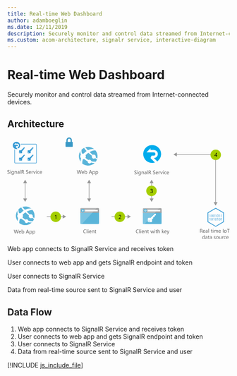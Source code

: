 ```yaml
---
title: Real-time Web Dashboard
author: adamboeglin
ms.date: 12/11/2019
description: Securely monitor and control data streamed from Internet-connected devices
ms.custom: acom-architecture, signalr service, interactive-diagram
---
```

# Real-time Web Dashboard

Securely monitor and control data streamed from Internet-connected devices.


## Architecture

<svg class="architecture-diagram" aria-labelledby="real-time-web-dashboard" height="271.56" viewbox="0 0 593.835 271.56" width="593.835" xmlns="https://www.w3.org/2000/svg" xmlns:xlink="https://www.w3.org/1999/xlink"><title id="real-time-web-dashboard">Real-time Web Dashboard</title><desc>Securely monitor and control data streamed from Internet-connected devices</desc><g data-name="Layer 2" id="Layer_2"><g data-name="Layer 1" id="Layer_1-2"><g><path d="M0,96.737V95.384a2.6,2.6,0,0,0,.557.369,4.528,4.528,0,0,0,.684.277,5.447,5.447,0,0,0,.721.174,4.027,4.027,0,0,0,.67.062,2.623,2.623,0,0,0,1.583-.393,1.476,1.476,0,0,0,.349-1.822,1.966,1.966,0,0,0-.482-.537,4.776,4.776,0,0,0-.728-.465q-.42-.222-.905-.468-.513-.26-.957-.526a4.127,4.127,0,0,1-.773-.588A2.449,2.449,0,0,1,.2,90.739,2.489,2.489,0,0,1,.307,88.62,2.524,2.524,0,0,1,1.08,87.8a3.489,3.489,0,0,1,1.09-.479,4.991,4.991,0,0,1,1.248-.157,4.775,4.775,0,0,1,2.111.349v1.292a3.828,3.828,0,0,0-2.229-.6,3.684,3.684,0,0,0-.752.079,2.125,2.125,0,0,0-.67.256A1.491,1.491,0,0,0,1.4,89a1.215,1.215,0,0,0-.184.684,1.4,1.4,0,0,0,.14.649,1.592,1.592,0,0,0,.413.5,4.1,4.1,0,0,0,.667.438q.393.212.905.465t1,.547a4.581,4.581,0,0,1,.828.636,2.848,2.848,0,0,1,.563.772,2.176,2.176,0,0,1,.208.971,2.459,2.459,0,0,1-.283,1.227,2.33,2.33,0,0,1-.766.817,3.341,3.341,0,0,1-1.111.455,6.091,6.091,0,0,1-1.326.14,5.469,5.469,0,0,1-.574-.038q-.341-.037-.7-.109a5.683,5.683,0,0,1-.673-.178A2.091,2.091,0,0,1,0,96.737Z" fill="#5b5b5b"></path><path d="M8.318,88.357a.708.708,0,0,1-.512-.205.692.692,0,0,1-.213-.52.72.72,0,0,1,.725-.731.724.724,0,0,1,.523.208.731.731,0,0,1,0,1.036A.72.72,0,0,1,8.318,88.357Zm.547,8.777H7.744v-7H8.865Z" fill="#5b5b5b"></path><path d="M17.109,96.573q0,3.855-3.691,3.855a4.959,4.959,0,0,1-2.27-.492V98.815a4.665,4.665,0,0,0,2.256.656q2.584,0,2.584-2.748v-.766h-.027a2.622,2.622,0,0,1-2.406,1.34,2.628,2.628,0,0,1-2.1-.933,3.728,3.728,0,0,1-.8-2.505,4.356,4.356,0,0,1,.858-2.837,2.866,2.866,0,0,1,2.349-1.053,2.28,2.28,0,0,1,2.1,1.135h.027v-.971h1.121Zm-1.121-2.6V92.937a2,2,0,0,0-.563-1.429,1.858,1.858,0,0,0-1.405-.595,1.948,1.948,0,0,0-1.627.755,3.374,3.374,0,0,0-.588,2.116,2.9,2.9,0,0,0,.564,1.87,1.822,1.822,0,0,0,1.494.7,1.95,1.95,0,0,0,1.534-.67A2.5,2.5,0,0,0,15.988,93.969Z" fill="#5b5b5b"></path><path d="M25.189,97.134H24.068V93.142q0-2.229-1.627-2.229a1.765,1.765,0,0,0-1.391.632,2.342,2.342,0,0,0-.551,1.6v3.992H19.379v-7H20.5V91.3h.027a2.528,2.528,0,0,1,2.3-1.326,2.144,2.144,0,0,1,1.758.742,3.306,3.306,0,0,1,.607,2.143Z" fill="#5b5b5b"></path><path d="M32.313,97.134H31.191V96.04h-.027A2.346,2.346,0,0,1,29.012,97.3a2.3,2.3,0,0,1-1.638-.554,1.917,1.917,0,0,1-.591-1.47q0-1.962,2.311-2.283l2.1-.294q0-1.784-1.441-1.784a3.444,3.444,0,0,0-2.283.861V90.626a4.335,4.335,0,0,1,2.379-.656q2.467,0,2.467,2.611Zm-1.121-3.541-1.687.232a2.736,2.736,0,0,0-1.176.386,1.113,1.113,0,0,0-.4.981,1.067,1.067,0,0,0,.365.837,1.415,1.415,0,0,0,.975.325,1.8,1.8,0,0,0,1.377-.584,2.088,2.088,0,0,0,.543-1.48Z" fill="#5b5b5b"></path><path d="M35.547,97.134H34.426V86.771h1.121Z" fill="#5b5b5b"></path><path d="M44.994,97.134H43.627l-1.641-2.748a6.081,6.081,0,0,0-.437-.653,2.518,2.518,0,0,0-.435-.441,1.507,1.507,0,0,0-.479-.25,1.971,1.971,0,0,0-.577-.079h-.943v4.17H37.967v-9.8h2.926a4.175,4.175,0,0,1,1.186.161,2.651,2.651,0,0,1,.943.489,2.272,2.272,0,0,1,.625.817,2.708,2.708,0,0,1,.227,1.145,2.757,2.757,0,0,1-.154.94,2.448,2.448,0,0,1-.437.762,2.661,2.661,0,0,1-.684.571,3.49,3.49,0,0,1-.9.366v.027a2.072,2.072,0,0,1,.427.25,2.381,2.381,0,0,1,.345.332,4.444,4.444,0,0,1,.325.434c.106.162.227.35.358.564ZM39.115,88.37v3.555h1.559a2.366,2.366,0,0,0,.8-.13,1.848,1.848,0,0,0,.632-.373,1.693,1.693,0,0,0,.418-.595,2,2,0,0,0,.15-.79,1.536,1.536,0,0,0-.51-1.227,2.187,2.187,0,0,0-1.473-.441Z" fill="#5b5b5b"></path><path d="M49.717,96.737V95.384a2.633,2.633,0,0,0,.558.369,4.487,4.487,0,0,0,.684.277,5.424,5.424,0,0,0,.722.174,4.018,4.018,0,0,0,.67.062,2.622,2.622,0,0,0,1.582-.393,1.473,1.473,0,0,0,.349-1.822,1.962,1.962,0,0,0-.481-.537,4.788,4.788,0,0,0-.729-.465q-.42-.222-.906-.468-.513-.26-.957-.526a4.143,4.143,0,0,1-.771-.588,2.452,2.452,0,0,1-.517-.728,2.475,2.475,0,0,1,.106-2.119A2.518,2.518,0,0,1,50.8,87.8a3.5,3.5,0,0,1,1.091-.479,4.977,4.977,0,0,1,1.247-.157,4.785,4.785,0,0,1,2.113.349v1.292a3.832,3.832,0,0,0-2.229-.6,3.669,3.669,0,0,0-.752.079,2.107,2.107,0,0,0-.67.256,1.481,1.481,0,0,0-.479.458,1.216,1.216,0,0,0-.186.684,1.4,1.4,0,0,0,.141.649,1.6,1.6,0,0,0,.414.5,4.088,4.088,0,0,0,.666.438q.393.212.906.465t1,.547a4.531,4.531,0,0,1,.826.636,2.811,2.811,0,0,1,.564.772,2.176,2.176,0,0,1,.209.971,2.469,2.469,0,0,1-.284,1.227,2.33,2.33,0,0,1-.766.817,3.344,3.344,0,0,1-1.11.455,6.1,6.1,0,0,1-1.326.14,5.437,5.437,0,0,1-.574-.038q-.343-.037-.7-.109a5.65,5.65,0,0,1-.674-.178A2.118,2.118,0,0,1,49.717,96.737Z" fill="#5b5b5b"></path><path d="M63.088,93.914H58.146a2.614,2.614,0,0,0,.629,1.8,2.167,2.167,0,0,0,1.654.636,3.441,3.441,0,0,0,2.174-.779v1.053a4.065,4.065,0,0,1-2.441.67,2.957,2.957,0,0,1-2.33-.954,3.9,3.9,0,0,1-.848-2.683A3.829,3.829,0,0,1,57.91,91a2.97,2.97,0,0,1,2.3-1.029,2.63,2.63,0,0,1,2.125.889,3.7,3.7,0,0,1,.752,2.468Zm-1.148-.95a2.277,2.277,0,0,0-.468-1.511,1.6,1.6,0,0,0-1.282-.54,1.809,1.809,0,0,0-1.346.567,2.571,2.571,0,0,0-.684,1.483Z" fill="#5b5b5b"></path><path d="M68.434,91.269a1.37,1.37,0,0,0-.848-.226,1.43,1.43,0,0,0-1.2.677,3.129,3.129,0,0,0-.482,1.846v3.568H64.783v-7H65.9v1.442h.027a2.451,2.451,0,0,1,.732-1.152,1.665,1.665,0,0,1,1.1-.414,1.823,1.823,0,0,1,.67.1Z" fill="#5b5b5b"></path><path d="M75.715,90.134l-2.789,7h-1.1l-2.652-7H70.4L72.18,95.22a4.488,4.488,0,0,1,.246.978h.027a4.687,4.687,0,0,1,.219-.95l1.859-5.113Z" fill="#5b5b5b"></path><path d="M77.492,88.357a.712.712,0,0,1-.514-.205.694.694,0,0,1-.211-.52.716.716,0,0,1,.725-.731.722.722,0,0,1,.522.208.729.729,0,0,1,0,1.036A.717.717,0,0,1,77.492,88.357Zm.547,8.777H76.918v-7h1.121Z" fill="#5b5b5b"></path><path d="M85.08,96.813a3.642,3.642,0,0,1-1.914.485,3.169,3.169,0,0,1-2.417-.974A3.528,3.528,0,0,1,79.83,93.8a3.884,3.884,0,0,1,.99-2.779,3.469,3.469,0,0,1,2.646-1.049,3.681,3.681,0,0,1,1.627.342V91.46a2.851,2.851,0,0,0-1.668-.547,2.255,2.255,0,0,0-1.761.769,2.918,2.918,0,0,0-.687,2.02,2.779,2.779,0,0,0,.646,1.941,2.227,2.227,0,0,0,1.733.711,2.81,2.81,0,0,0,1.723-.608Z" fill="#5b5b5b"></path><path d="M92.4,93.914H87.459a2.614,2.614,0,0,0,.629,1.8,2.167,2.167,0,0,0,1.654.636,3.441,3.441,0,0,0,2.174-.779v1.053a4.065,4.065,0,0,1-2.441.67,2.957,2.957,0,0,1-2.33-.954,3.9,3.9,0,0,1-.848-2.683A3.829,3.829,0,0,1,87.223,91a2.97,2.97,0,0,1,2.3-1.029,2.63,2.63,0,0,1,2.125.889,3.7,3.7,0,0,1,.752,2.468Zm-1.148-.95a2.277,2.277,0,0,0-.468-1.511,1.6,1.6,0,0,0-1.282-.54,1.809,1.809,0,0,0-1.346.567,2.571,2.571,0,0,0-.684,1.483Z" fill="#5b5b5b"></path></g><g><path d="M29.944,246.815l-2.769,9.8H25.829l-2.017-7.164a4.485,4.485,0,0,1-.157-1h-.027a5.084,5.084,0,0,1-.178.984l-2.03,7.178H20.087l-2.871-9.8H18.48l2.085,7.52a4.889,4.889,0,0,1,.164.984h.034a5.8,5.8,0,0,1,.212-.984l2.167-7.52h1.1l2.078,7.574a5.47,5.47,0,0,1,.164.916h.027a5.465,5.465,0,0,1,.185-.943l2-7.547Z" fill="#5b5b5b"></path><path d="M36.541,253.4H31.6a2.618,2.618,0,0,0,.629,1.8,2.168,2.168,0,0,0,1.654.636,3.441,3.441,0,0,0,2.174-.779v1.053a4.062,4.062,0,0,1-2.44.67,2.959,2.959,0,0,1-2.331-.954,3.9,3.9,0,0,1-.848-2.683,3.825,3.825,0,0,1,.927-2.663,2.968,2.968,0,0,1,2.3-1.029,2.633,2.633,0,0,1,2.126.889,3.707,3.707,0,0,1,.752,2.468Zm-1.148-.95a2.278,2.278,0,0,0-.469-1.511,1.594,1.594,0,0,0-1.281-.54,1.809,1.809,0,0,0-1.347.567,2.577,2.577,0,0,0-.684,1.483Z" fill="#5b5b5b"></path><path d="M39.385,255.607h-.027v1.012H38.236V246.255h1.121v4.594h.027a2.65,2.65,0,0,1,2.42-1.395,2.568,2.568,0,0,1,2.109.94,3.883,3.883,0,0,1,.762,2.519,4.34,4.34,0,0,1-.854,2.813,2.844,2.844,0,0,1-2.338,1.056A2.3,2.3,0,0,1,39.385,255.607Zm-.027-2.823v.978a2.078,2.078,0,0,0,.564,1.473,2.011,2.011,0,0,0,3.027-.174,3.57,3.57,0,0,0,.578-2.167,2.82,2.82,0,0,0-.54-1.832,1.788,1.788,0,0,0-1.463-.663,1.986,1.986,0,0,0-1.572.68A2.5,2.5,0,0,0,39.357,252.783Z" fill="#5b5b5b"></path><path d="M58.04,256.618H56.769l-1.039-2.748H51.573l-.978,2.748H49.317l3.76-9.8h1.189Zm-2.687-3.78-1.538-4.177a4,4,0,0,1-.15-.656h-.027a3.755,3.755,0,0,1-.157.656l-1.524,4.177Z" fill="#5b5b5b"></path><path d="M60.48,255.607h-.027v4.231H59.332v-10.22h1.121v1.23h.027a2.65,2.65,0,0,1,2.42-1.395,2.564,2.564,0,0,1,2.112.94,3.893,3.893,0,0,1,.759,2.519,4.34,4.34,0,0,1-.854,2.813,2.844,2.844,0,0,1-2.338,1.056A2.342,2.342,0,0,1,60.48,255.607Zm-.027-2.823v.978a2.078,2.078,0,0,0,.564,1.473,2.011,2.011,0,0,0,3.027-.174,3.57,3.57,0,0,0,.578-2.167,2.82,2.82,0,0,0-.54-1.832,1.788,1.788,0,0,0-1.463-.663,1.986,1.986,0,0,0-1.572.68A2.5,2.5,0,0,0,60.453,252.783Z" fill="#5b5b5b"></path><path d="M68.711,255.607h-.027v4.231H67.563v-10.22h1.121v1.23h.027a2.65,2.65,0,0,1,2.42-1.395,2.564,2.564,0,0,1,2.112.94A3.893,3.893,0,0,1,74,252.913a4.34,4.34,0,0,1-.854,2.813,2.844,2.844,0,0,1-2.338,1.056A2.342,2.342,0,0,1,68.711,255.607Zm-.027-2.823v.978a2.078,2.078,0,0,0,.564,1.473,2.011,2.011,0,0,0,3.027-.174,3.57,3.57,0,0,0,.578-2.167,2.82,2.82,0,0,0-.54-1.832,1.788,1.788,0,0,0-1.463-.663,1.986,1.986,0,0,0-1.572.68A2.5,2.5,0,0,0,68.684,252.783Z" fill="#5b5b5b"></path></g><g><rect fill="#969696" height="44.201" width="1.5" x="46.632" y="120.589"></rect><polygon fill="#969696" points="52.618 163.258 47.382 172.325 42.146 163.258 52.618 163.258"></polygon><polygon fill="#969696" points="52.618 122.121 47.382 113.054 42.146 122.121 52.618 122.121"></polygon></g><g><rect fill="#969696" height="44.201" width="1.5" x="217.632" y="120.589"></rect><polygon fill="#969696" points="223.618 163.258 218.382 172.325 213.146 163.258 223.618 163.258"></polygon><polygon fill="#969696" points="223.618 122.121 218.382 113.054 213.146 122.121 223.618 122.121"></polygon></g><g><rect fill="#969696" height="44.201" width="1.5" x="384.632" y="120.589"></rect><polygon fill="#969696" points="390.618 163.258 385.382 172.325 380.146 163.258 390.618 163.258"></polygon><polygon fill="#969696" points="390.618 122.121 385.382 113.054 380.146 122.121 390.618 122.121"></polygon></g><g><polygon fill="#969696" points="557.151 174.694 555.651 174.694 555.651 46.44 451.281 46.44 451.281 44.94 557.151 44.94 557.151 174.694"></polygon><polygon fill="#969696" points="452.813 50.925 443.747 45.69 452.813 40.454 452.813 50.925"></polygon><polygon fill="#969696" points="551.166 173.162 556.401 182.229 561.638 173.162 551.166 173.162"></polygon></g><g><rect fill="#969696" height="1.5" width="44.201" x="278.281" y="210.94"></rect><polygon fill="#969696" points="320.95 216.925 330.018 211.69 320.95 206.454 320.95 216.925"></polygon></g><g><rect fill="#969696" height="1.5" width="44.201" x="105.281" y="210.94"></rect><polygon fill="#969696" points="147.95 216.925 157.018 211.69 147.95 206.454 147.95 216.925"></polygon></g><g><g><path d="M76.011,17.5H35.092c.185.462.277.925.416,1.387H76.057a.927.927,0,0,1,.925.925V67.018a.927.927,0,0,1-.925.925H21.037a.927.927,0,0,1-.925-.925V32.526c-.462-.185-.925-.37-1.387-.6V67.018a2.318,2.318,0,0,0,2.312,2.312H76.011a2.318,2.318,0,0,0,2.312-2.312V19.811A2.289,2.289,0,0,0,76.011,17.5Z" fill="#389bd5"></path><path d="M36.433,54.072H32.272a1.125,1.125,0,0,0-1.11,1.11v5.872a1.125,1.125,0,0,0,1.11,1.11h5.872a1.125,1.125,0,0,0,1.11-1.11v-5.04h.971l1.2-1.295-.092-1.711.416-.416,1.48.046.832-.786.046-1.48,1.017-1.11,1.248-.046V46.4H44.062Zm-3.052,6.843a.971.971,0,1,1,.971-.971A.948.948,0,0,1,33.382,60.914Z" fill="#389bd5"></path><path d="M59.366,54.072H55.2a1.125,1.125,0,0,0-1.11,1.11v5.872a1.125,1.125,0,0,0,1.11,1.11h5.872a1.125,1.125,0,0,0,1.11-1.11v-5.04h.971l1.2-1.295-.092-1.711.416-.416,1.48.046.832-.786.046-1.48,1.017-1.11,1.248-.046V46.4H66.995Zm-3.052,6.843a.971.971,0,1,1,.971-.971A.948.948,0,0,1,56.314,60.914Z" fill="#389bd5"></path><path d="M36.433,34.375H32.272a1.125,1.125,0,0,0-1.11,1.11v5.872a1.125,1.125,0,0,0,1.11,1.11h5.872a1.125,1.125,0,0,0,1.11-1.11v-5.04h.971l1.2-1.295-.092-1.711.416-.416,1.48.046.832-.786.046-1.48,1.017-1.11,1.248-.046V26.7H44.062Zm-3.052,6.843a.971.971,0,1,1,.971-.971A.948.948,0,0,1,33.382,41.218Z" fill="#389bd5"></path><path d="M59.366,34.375H55.2a1.125,1.125,0,0,0-1.11,1.11v5.872a1.125,1.125,0,0,0,1.11,1.11h5.872a1.125,1.125,0,0,0,1.11-1.11v-5.04h.971l1.2-1.295-.092-1.711.416-.416,1.48.046.832-.786.046-1.48,1.017-1.11,1.248-.046V26.7H66.995Zm-3.052,6.843a.971.971,0,1,1,.971-.971A.948.948,0,0,1,56.314,41.218Z" fill="#389bd5"></path></g><path d="M23.487,23.325h2.682a1.727,1.727,0,0,0,1.9-1.9,1.9,1.9,0,0,0-1.9-1.9H17.847l4.439-4.624v2.034h3.93a4.485,4.485,0,0,1,0,8.97l3.7,3.606a9.851,9.851,0,0,0,4.115-8,9.966,9.966,0,0,0-9.941-9.848,9.848,9.848,0,1,0,0,19.7,9.957,9.957,0,0,0,3.144-.509l-4.808-4.993Z" fill="#389bd5"></path></g><path d="M62.824,229.461a24.995,24.995,0,1,1,4.656-35.03,24.9,24.9,0,0,1-4.656,35.03" fill="#59b4d9"></path><path d="M58.231,214a5.385,5.385,0,0,0,7.541,1c.123-.094.218-.208.33-.309,2.409,1.7,4.082,2.817,5.025,3.459a21.566,21.566,0,0,0,.67-2.142c-1-.741-2.343-1.778-4.29-3.356a5.34,5.34,0,0,0-7.666-6.548c-2.546-2.284-5.343-4.9-8.293-7.833,9.165-4.929,15.676-4.207,15.676-4.207a25.109,25.109,0,0,0-3.606-3.7,26.627,26.627,0,0,0-16.729,3.119l0,0h0q-3.429-3.589-6.983-7.712a23.264,23.264,0,0,0-3.312,1.347,53.84,53.84,0,0,0,6.754,8.565h0l.017.017a46.293,46.293,0,0,0-6.944,6.015c-.29.309-.569.62-.842.931a7.546,7.546,0,0,0-4.117.282A18.265,18.265,0,0,1,29.735,192.1a26.353,26.353,0,0,0-2.692,3.267,16.016,16.016,0,0,0,.985,10.1,7.538,7.538,0,0,0-.005,9.153,7.743,7.743,0,0,0,.559.645,37.87,37.87,0,0,0-1.46,8.761c.237.322.237.582.472.9a25.375,25.375,0,0,0,4.16,4.008,27.556,27.556,0,0,1,1.714-11.372,7.507,7.507,0,0,0,3.483-.566c.64.563,1.31,1.132,2.025,1.711a41.672,41.672,0,0,0,7.285,4.643,4.941,4.941,0,0,0,7.951,4.437,4.918,4.918,0,0,0,1.108-1.216,44.6,44.6,0,0,0,9.806,1.019c.386,0,2.177-2.436,3.2-3.946a26.373,26.373,0,0,1-12.3-.84,4.913,4.913,0,0,0-7.516-3.113,46.853,46.853,0,0,1-6.758-4.49q-.707-.559-1.359-1.118a7.578,7.578,0,0,0,.318-7.55c.286-.286.567-.573.871-.857a54.887,54.887,0,0,1,6.519-5.274c-.082-.076-.156-.156-.236-.233.081.075.157.152.239.227h0c3.121,2.886,6.43,5.621,9.564,8.065A5.348,5.348,0,0,0,58.231,214Z" fill="#fff"></path><g><path d="M198.238,87.606l-2.769,9.8h-1.347l-2.017-7.164a4.429,4.429,0,0,1-.157-1h-.027a5.084,5.084,0,0,1-.178.984l-2.03,7.178h-1.333l-2.871-9.8h1.265l2.085,7.52a5.03,5.03,0,0,1,.164.984h.034a5.709,5.709,0,0,1,.212-.984l2.167-7.52h1.1l2.078,7.574a5.677,5.677,0,0,1,.164.916h.027a5.465,5.465,0,0,1,.185-.943l2-7.547Z" fill="#5b5b5b"></path><path d="M204.835,94.189h-4.942a2.614,2.614,0,0,0,.629,1.8,2.167,2.167,0,0,0,1.654.636,3.441,3.441,0,0,0,2.174-.779V96.9a4.062,4.062,0,0,1-2.44.67,2.957,2.957,0,0,1-2.331-.954,3.9,3.9,0,0,1-.848-2.683,3.829,3.829,0,0,1,.926-2.663,2.971,2.971,0,0,1,2.3-1.029,2.632,2.632,0,0,1,2.126.889,3.707,3.707,0,0,1,.752,2.468Zm-1.148-.95a2.288,2.288,0,0,0-.468-1.511,1.6,1.6,0,0,0-1.282-.54,1.811,1.811,0,0,0-1.347.567,2.571,2.571,0,0,0-.684,1.483Z" fill="#5b5b5b"></path><path d="M207.679,96.4h-.027v1.012H206.53V87.045h1.121v4.594h.027a2.652,2.652,0,0,1,2.42-1.395,2.565,2.565,0,0,1,2.108.94,3.877,3.877,0,0,1,.763,2.519,4.34,4.34,0,0,1-.854,2.813,2.847,2.847,0,0,1-2.338,1.056A2.3,2.3,0,0,1,207.679,96.4Zm-.027-2.823v.978a2.085,2.085,0,0,0,.563,1.473,2.013,2.013,0,0,0,3.029-.174,3.577,3.577,0,0,0,.577-2.167,2.826,2.826,0,0,0-.54-1.832,1.788,1.788,0,0,0-1.463-.663,1.985,1.985,0,0,0-1.572.68A2.5,2.5,0,0,0,207.651,93.574Z" fill="#5b5b5b"></path><path d="M226.334,97.409h-1.271l-1.039-2.748h-4.156l-.978,2.748h-1.278l3.76-9.8h1.189Zm-2.687-3.78-1.538-4.177a3.9,3.9,0,0,1-.15-.656h-.027a3.669,3.669,0,0,1-.157.656l-1.524,4.177Z" fill="#5b5b5b"></path><path d="M228.774,96.4h-.027v4.231h-1.121V90.409h1.121v1.23h.027a2.652,2.652,0,0,1,2.42-1.395,2.564,2.564,0,0,1,2.112.94,3.893,3.893,0,0,1,.759,2.519,4.34,4.34,0,0,1-.854,2.813,2.847,2.847,0,0,1-2.338,1.056A2.342,2.342,0,0,1,228.774,96.4Zm-.027-2.823v.978a2.085,2.085,0,0,0,.563,1.473,2.013,2.013,0,0,0,3.029-.174,3.577,3.577,0,0,0,.577-2.167,2.826,2.826,0,0,0-.54-1.832,1.788,1.788,0,0,0-1.463-.663,1.985,1.985,0,0,0-1.572.68A2.5,2.5,0,0,0,228.747,93.574Z" fill="#5b5b5b"></path><path d="M237,96.4h-.027v4.231h-1.121V90.409h1.121v1.23H237a2.652,2.652,0,0,1,2.42-1.395,2.564,2.564,0,0,1,2.112.94A3.893,3.893,0,0,1,242.3,93.7a4.34,4.34,0,0,1-.854,2.813,2.847,2.847,0,0,1-2.338,1.056A2.342,2.342,0,0,1,237,96.4Zm-.027-2.823v.978a2.085,2.085,0,0,0,.563,1.473,2.013,2.013,0,0,0,3.029-.174,3.577,3.577,0,0,0,.577-2.167,2.826,2.826,0,0,0-.54-1.832,1.788,1.788,0,0,0-1.463-.663,1.985,1.985,0,0,0-1.572.68A2.5,2.5,0,0,0,236.978,93.574Z" fill="#5b5b5b"></path></g><path d="M231.117,70.252a24.995,24.995,0,1,1,4.656-35.03,24.9,24.9,0,0,1-4.656,35.03" fill="#59b4d9"></path><path d="M226.524,54.791a5.385,5.385,0,0,0,7.541,1c.123-.094.218-.208.33-.309,2.409,1.7,4.082,2.817,5.025,3.459a21.566,21.566,0,0,0,.67-2.142c-1-.741-2.343-1.778-4.29-3.356a5.34,5.34,0,0,0-7.666-6.548c-2.546-2.284-5.343-4.9-8.293-7.833,9.165-4.929,15.676-4.207,15.676-4.207a25.109,25.109,0,0,0-3.606-3.7,26.627,26.627,0,0,0-16.729,3.119l0,0h0q-3.429-3.589-6.983-7.712a23.264,23.264,0,0,0-3.312,1.347,53.84,53.84,0,0,0,6.754,8.565h0l.017.017a46.293,46.293,0,0,0-6.944,6.015c-.29.309-.569.62-.842.931a7.546,7.546,0,0,0-4.117.282,18.265,18.265,0,0,1-1.724-10.832,26.353,26.353,0,0,0-2.692,3.267,16.016,16.016,0,0,0,.985,10.1,7.538,7.538,0,0,0-.005,9.153,7.743,7.743,0,0,0,.559.645,37.87,37.87,0,0,0-1.46,8.761c.237.322.237.582.472.9a25.375,25.375,0,0,0,4.16,4.008,27.556,27.556,0,0,1,1.714-11.372,7.507,7.507,0,0,0,3.483-.566c.64.563,1.31,1.132,2.025,1.711a41.672,41.672,0,0,0,7.285,4.643,4.941,4.941,0,0,0,7.951,4.437,4.918,4.918,0,0,0,1.108-1.216,44.6,44.6,0,0,0,9.806,1.019c.386,0,2.177-2.436,3.2-3.946a26.373,26.373,0,0,1-12.3-.84,4.913,4.913,0,0,0-7.516-3.113,46.853,46.853,0,0,1-6.758-4.49q-.707-.559-1.359-1.118a7.578,7.578,0,0,0,.318-7.55c.286-.286.567-.573.871-.857a54.887,54.887,0,0,1,6.519-5.274c-.082-.076-.156-.156-.236-.233.081.075.157.152.239.227h0c3.121,2.886,6.43,5.621,9.564,8.065A5.348,5.348,0,0,0,226.524,54.791Z" fill="#fff"></path><path d="M173.677,12.053H172.4V7.807a8.006,8.006,0,0,0-2-5.32h0c-.047-.051-.088-.108-.134-.159a7.163,7.163,0,0,0-10.57,0,8.006,8.006,0,0,0-2.132,5.478v4.248H156.3a.957.957,0,0,0-.958.958v8.628h0v2.6a.958.958,0,0,0,.958.958h17.378a.958.958,0,0,0,.958-.958V13.012A.958.958,0,0,0,173.677,12.053Zm-4.8,0h-7.788V7.807a4.48,4.48,0,0,1,1.181-3.072,3.644,3.644,0,0,1,5.425,0,4.386,4.386,0,0,1,.465.6h0a4.545,4.545,0,0,1,.717,2.468v4.249Z" fill="#3999c6"></path><g><path d="M194.881,229.56a2.007,2.007,0,0,0,2.007,2.007h45.986a2.007,2.007,0,0,0,2.007-2.007V198.231h-50Z" fill="#59b4d9"></path><path d="M242.874,188.933H196.888a2.006,2.006,0,0,0-2.007,2.007v10.627h50V190.94a2.007,2.007,0,0,0-2.007-2.007" fill="#a0a1a2"></path><g opacity="0.2" style="isolation: isolate"><path d="M196.895,188.933a2.007,2.007,0,0,0-2.007,2.007v38.62a2.008,2.008,0,0,0,2.007,2.007h2.188L238.5,188.933Z" fill="#fff"></path></g><rect fill="#fff" height="3.942" width="33.671" x="207.738" y="193.712"></rect><path d="M206.191,195.616a4.878,4.878,0,1,1-4.878-4.879,4.879,4.879,0,0,1,4.878,4.879" fill="#59b4d9"></path><polygon fill="#fff" points="200.797 196.165 203.01 198.501 201.809 198.501 198.85 195.683 201.798 192.865 202.996 192.865 200.797 195.187 206.19 195.187 206.19 196.165 200.797 196.165"></polygon></g><g><path d="M362.034,229.647a2.007,2.007,0,0,0,2.007,2.007h45.986a2.007,2.007,0,0,0,2.007-2.007V198.318h-50Z" fill="#59b4d9"></path><path d="M410.027,189.02H364.041a2.006,2.006,0,0,0-2.007,2.007v10.627h50V191.027a2.007,2.007,0,0,0-2.007-2.007" fill="#a0a1a2"></path><g opacity="0.2" style="isolation: isolate"><path d="M364.048,189.02a2.007,2.007,0,0,0-2.007,2.007v38.62a2.008,2.008,0,0,0,2.007,2.007h2.188l39.418-42.634Z" fill="#fff"></path></g><rect fill="#fff" height="3.942" width="33.671" x="374.891" y="193.799"></rect><path d="M373.344,195.7a4.878,4.878,0,1,1-4.878-4.879,4.879,4.879,0,0,1,4.878,4.879" fill="#59b4d9"></path><polygon fill="#fff" points="367.95 196.252 370.163 198.588 368.962 198.588 366.003 195.77 368.951 192.952 370.149 192.952 367.95 195.274 373.343 195.274 373.343 196.252 367.95 196.252"></polygon></g><g><path d="M210.119,255.519a5.749,5.749,0,0,1-2.707.574,4.364,4.364,0,0,1-3.35-1.347,4.968,4.968,0,0,1-1.258-3.534,5.208,5.208,0,0,1,1.414-3.8,4.8,4.8,0,0,1,3.59-1.449,5.753,5.753,0,0,1,2.311.4v1.224a4.685,4.685,0,0,0-2.324-.588,3.567,3.567,0,0,0-2.738,1.128,4.25,4.25,0,0,0-1.049,3.015,4.041,4.041,0,0,0,.98,2.854,3.339,3.339,0,0,0,2.574,1.063,4.83,4.83,0,0,0,2.557-.656Z" fill="#5b5b5b"></path><path d="M213.086,255.929h-1.121V245.566h1.121Z" fill="#5b5b5b"></path><path d="M215.93,247.152a.712.712,0,0,1-.514-.205.694.694,0,0,1-.211-.52.716.716,0,0,1,.725-.731.722.722,0,0,1,.522.208.729.729,0,0,1,0,1.036A.717.717,0,0,1,215.93,247.152Zm.547,8.777h-1.121v-7h1.121Z" fill="#5b5b5b"></path><path d="M224.371,252.71H219.43a2.614,2.614,0,0,0,.629,1.8,2.167,2.167,0,0,0,1.654.636,3.441,3.441,0,0,0,2.174-.779v1.053a4.065,4.065,0,0,1-2.441.67,2.957,2.957,0,0,1-2.33-.954,3.9,3.9,0,0,1-.848-2.683,3.829,3.829,0,0,1,.926-2.663,2.97,2.97,0,0,1,2.3-1.029,2.63,2.63,0,0,1,2.125.889,3.7,3.7,0,0,1,.752,2.468Zm-1.148-.95a2.277,2.277,0,0,0-.468-1.511,1.6,1.6,0,0,0-1.282-.54,1.809,1.809,0,0,0-1.346.567,2.571,2.571,0,0,0-.684,1.483Z" fill="#5b5b5b"></path><path d="M231.877,255.929h-1.121v-3.992q0-2.229-1.627-2.229a1.765,1.765,0,0,0-1.391.632,2.342,2.342,0,0,0-.551,1.6v3.992h-1.121v-7h1.121v1.162h.027a2.528,2.528,0,0,1,2.3-1.326,2.144,2.144,0,0,1,1.758.742,3.306,3.306,0,0,1,.607,2.143Z" fill="#5b5b5b"></path><path d="M237.236,255.861a2.155,2.155,0,0,1-1.045.219q-1.84,0-1.84-2.051v-4.143h-1.2v-.957h1.2V247.22l1.121-.362v2.071h1.764v.957h-1.764v3.944a1.631,1.631,0,0,0,.24,1,.954.954,0,0,0,.793.3,1.177,1.177,0,0,0,.73-.232Z" fill="#5b5b5b"></path></g><g><path d="M350.809,255.519a5.749,5.749,0,0,1-2.707.574,4.365,4.365,0,0,1-3.35-1.347,4.972,4.972,0,0,1-1.258-3.534,5.209,5.209,0,0,1,1.416-3.8,4.8,4.8,0,0,1,3.588-1.449,5.75,5.75,0,0,1,2.311.4v1.224a4.682,4.682,0,0,0-2.324-.588,3.566,3.566,0,0,0-2.737,1.128,4.247,4.247,0,0,0-1.05,3.015,4.042,4.042,0,0,0,.981,2.854,3.337,3.337,0,0,0,2.573,1.063,4.828,4.828,0,0,0,2.557-.656Z" fill="#5b5b5b"></path><path d="M353.775,255.929h-1.121V245.566h1.121Z" fill="#5b5b5b"></path><path d="M356.619,247.152a.708.708,0,0,1-.512-.205.692.692,0,0,1-.213-.52.72.72,0,0,1,.725-.731.724.724,0,0,1,.523.208.731.731,0,0,1,0,1.036A.72.72,0,0,1,356.619,247.152Zm.547,8.777h-1.121v-7h1.121Z" fill="#5b5b5b"></path><path d="M365.063,252.71h-4.943a2.623,2.623,0,0,0,.629,1.8,2.17,2.17,0,0,0,1.654.636,3.437,3.437,0,0,0,2.174-.779v1.053a4.059,4.059,0,0,1-2.439.67,2.961,2.961,0,0,1-2.332-.954,3.907,3.907,0,0,1-.848-2.683,3.825,3.825,0,0,1,.927-2.663,2.968,2.968,0,0,1,2.3-1.029,2.635,2.635,0,0,1,2.127.889,3.707,3.707,0,0,1,.752,2.468Zm-1.148-.95a2.283,2.283,0,0,0-.469-1.511,1.6,1.6,0,0,0-1.281-.54,1.811,1.811,0,0,0-1.348.567,2.577,2.577,0,0,0-.684,1.483Z" fill="#5b5b5b"></path><path d="M372.568,255.929h-1.121v-3.992q0-2.229-1.627-2.229a1.765,1.765,0,0,0-1.392.632,2.342,2.342,0,0,0-.55,1.6v3.992h-1.121v-7h1.121v1.162h.027a2.525,2.525,0,0,1,2.3-1.326,2.139,2.139,0,0,1,1.756.742,3.3,3.3,0,0,1,.609,2.143Z" fill="#5b5b5b"></path><path d="M377.928,255.861a2.163,2.163,0,0,1-1.047.219q-1.838,0-1.838-2.051v-4.143h-1.2v-.957h1.2V247.22l1.121-.362v2.071h1.764v.957h-1.764v3.944a1.639,1.639,0,0,0,.238,1,.955.955,0,0,0,.793.3,1.181,1.181,0,0,0,.732-.232Z" fill="#5b5b5b"></path><path d="M392.078,248.929l-2.1,7h-1.162l-1.441-5.011a3.217,3.217,0,0,1-.109-.649h-.027a3.078,3.078,0,0,1-.145.636l-1.564,5.024h-1.121l-2.119-7h1.176l1.449,5.264a3.247,3.247,0,0,1,.1.629h.055a2.942,2.942,0,0,1,.123-.643l1.613-5.25h1.025l1.449,5.277a3.812,3.812,0,0,1,.1.629h.055a2.96,2.96,0,0,1,.117-.629l1.422-5.277Z" fill="#5b5b5b"></path><path d="M393.951,247.152a.712.712,0,0,1-.514-.205.694.694,0,0,1-.211-.52.716.716,0,0,1,.725-.731.722.722,0,0,1,.522.208.729.729,0,0,1,0,1.036A.717.717,0,0,1,393.951,247.152Zm.547,8.777h-1.121v-7H394.5Z" fill="#5b5b5b"></path><path d="M400.014,255.861a2.155,2.155,0,0,1-1.045.219q-1.84,0-1.84-2.051v-4.143h-1.2v-.957h1.2V247.22l1.121-.362v2.071h1.764v.957H398.25v3.944a1.631,1.631,0,0,0,.24,1,.954.954,0,0,0,.793.3,1.177,1.177,0,0,0,.73-.232Z" fill="#5b5b5b"></path><path d="M407.322,255.929H406.2V251.9q0-2.188-1.627-2.187a1.773,1.773,0,0,0-1.381.632,2.355,2.355,0,0,0-.561,1.624v3.965h-1.121V245.566h1.121v4.525h.027a2.544,2.544,0,0,1,2.3-1.326q2.364,0,2.365,2.851Z" fill="#5b5b5b"></path><path d="M419.08,255.929h-1.572l-3.09-3.363h-.027v3.363H413.27V245.566h1.121v6.569h.027l2.939-3.206h1.469l-3.246,3.377Z" fill="#5b5b5b"></path><path d="M425.574,252.71h-4.943a2.623,2.623,0,0,0,.629,1.8,2.17,2.17,0,0,0,1.654.636,3.437,3.437,0,0,0,2.174-.779v1.053a4.059,4.059,0,0,1-2.439.67,2.961,2.961,0,0,1-2.332-.954,3.907,3.907,0,0,1-.848-2.683,3.825,3.825,0,0,1,.927-2.663,2.968,2.968,0,0,1,2.3-1.029,2.635,2.635,0,0,1,2.127.889,3.707,3.707,0,0,1,.752,2.468Zm-1.148-.95a2.283,2.283,0,0,0-.469-1.511,1.6,1.6,0,0,0-1.281-.54,1.811,1.811,0,0,0-1.348.567,2.577,2.577,0,0,0-.684,1.483Z" fill="#5b5b5b"></path><path d="M432.84,248.929l-3.219,8.121q-.861,2.174-2.42,2.174a2.578,2.578,0,0,1-.732-.089v-1a2.083,2.083,0,0,0,.664.123,1.375,1.375,0,0,0,1.271-1.012l.561-1.326-2.734-6.986h1.244l1.893,5.387q.035.1.145.533h.041q.034-.164.137-.52l1.988-5.4Z" fill="#5b5b5b"></path></g><g><path d="M522.133,254.6h-1.367l-1.641-2.748a6.081,6.081,0,0,0-.437-.653,2.515,2.515,0,0,0-.434-.441,1.517,1.517,0,0,0-.479-.25,1.983,1.983,0,0,0-.578-.079h-.943v4.17h-1.148v-9.8h2.926a4.17,4.17,0,0,1,1.186.161,2.635,2.635,0,0,1,.943.489,2.263,2.263,0,0,1,.626.817,2.983,2.983,0,0,1,.071,2.085,2.429,2.429,0,0,1-.437.762,2.628,2.628,0,0,1-.684.571,3.476,3.476,0,0,1-.9.366v.027a2.08,2.08,0,0,1,.428.25,2.381,2.381,0,0,1,.345.332,4.444,4.444,0,0,1,.325.434c.106.162.227.35.358.564Zm-5.879-8.764v3.555h1.559a2.372,2.372,0,0,0,.8-.13,1.848,1.848,0,0,0,.632-.373,1.691,1.691,0,0,0,.417-.595,2,2,0,0,0,.15-.79,1.536,1.536,0,0,0-.51-1.227,2.185,2.185,0,0,0-1.473-.441Z" fill="#5b5b5b"></path><path d="M528.565,251.376h-4.942a2.614,2.614,0,0,0,.629,1.8,2.167,2.167,0,0,0,1.654.636,3.441,3.441,0,0,0,2.174-.779v1.053a4.062,4.062,0,0,1-2.44.67,2.957,2.957,0,0,1-2.331-.954,3.9,3.9,0,0,1-.848-2.683,3.829,3.829,0,0,1,.926-2.663,2.971,2.971,0,0,1,2.3-1.029,2.632,2.632,0,0,1,2.126.889,3.707,3.707,0,0,1,.752,2.468Zm-1.148-.95a2.288,2.288,0,0,0-.468-1.511,1.6,1.6,0,0,0-1.282-.54,1.811,1.811,0,0,0-1.347.567,2.571,2.571,0,0,0-.684,1.483Z" fill="#5b5b5b"></path><path d="M535.271,254.6H534.15V253.5h-.027a2.348,2.348,0,0,1-2.153,1.258,2.3,2.3,0,0,1-1.638-.554,1.92,1.92,0,0,1-.591-1.47q0-1.962,2.311-2.283l2.1-.294q0-1.784-1.442-1.784a3.446,3.446,0,0,0-2.283.861v-1.148a4.34,4.34,0,0,1,2.379-.656q2.468,0,2.468,2.611Zm-1.121-3.541-1.688.232a2.741,2.741,0,0,0-1.176.386,1.113,1.113,0,0,0-.4.981,1.068,1.068,0,0,0,.366.837,1.412,1.412,0,0,0,.974.325,1.8,1.8,0,0,0,1.378-.584,2.092,2.092,0,0,0,.543-1.48Z" fill="#5b5b5b"></path><path d="M538.5,254.6h-1.121V244.232H538.5Z" fill="#5b5b5b"></path><path d="M547.856,254.527a2.161,2.161,0,0,1-1.046.219q-1.84,0-1.839-2.051v-4.143h-1.2V247.6h1.2v-1.709l1.121-.362V247.6h1.764v.957h-1.764V252.5a1.631,1.631,0,0,0,.239,1,.954.954,0,0,0,.793.3,1.18,1.18,0,0,0,.731-.232Z" fill="#5b5b5b"></path><path d="M549.928,245.818a.71.71,0,0,1-.513-.205.691.691,0,0,1-.212-.52.718.718,0,0,1,.725-.731.726.726,0,0,1,.523.208.731.731,0,0,1,0,1.036A.721.721,0,0,1,549.928,245.818Zm.547,8.777h-1.121v-7h1.121Z" fill="#5b5b5b"></path><path d="M562.684,254.6h-1.121v-4.02a3.023,3.023,0,0,0-.359-1.682,1.359,1.359,0,0,0-1.206-.52,1.492,1.492,0,0,0-1.22.656,2.5,2.5,0,0,0-.5,1.572V254.6h-1.121V250.44q0-2.065-1.593-2.064a1.474,1.474,0,0,0-1.217.619,2.556,2.556,0,0,0-.479,1.61V254.6h-1.121v-7h1.121V248.7h.027a2.377,2.377,0,0,1,2.174-1.271,2.022,2.022,0,0,1,1.982,1.449,2.5,2.5,0,0,1,2.324-1.449q2.31,0,2.311,2.851Z" fill="#5b5b5b"></path><path d="M570.429,251.376h-4.942a2.614,2.614,0,0,0,.629,1.8,2.167,2.167,0,0,0,1.654.636,3.441,3.441,0,0,0,2.174-.779v1.053a4.062,4.062,0,0,1-2.44.67,2.957,2.957,0,0,1-2.331-.954,3.9,3.9,0,0,1-.848-2.683,3.829,3.829,0,0,1,.926-2.663,2.971,2.971,0,0,1,2.3-1.029,2.632,2.632,0,0,1,2.126.889,3.707,3.707,0,0,1,.752,2.468Zm-1.148-.95a2.288,2.288,0,0,0-.468-1.511,1.6,1.6,0,0,0-1.282-.54,1.811,1.811,0,0,0-1.347.567,2.571,2.571,0,0,0-.684,1.483Z" fill="#5b5b5b"></path><path d="M577.258,254.6h-1.148v-9.8h1.148Z" fill="#5b5b5b"></path><path d="M582.61,254.76a3.246,3.246,0,0,1-2.478-.981,3.631,3.631,0,0,1-.927-2.6,3.785,3.785,0,0,1,.964-2.755,3.466,3.466,0,0,1,2.6-.991,3.141,3.141,0,0,1,2.444.964,3.825,3.825,0,0,1,.878,2.673,3.762,3.762,0,0,1-.946,2.683A3.319,3.319,0,0,1,582.61,254.76Zm.082-6.385a2.133,2.133,0,0,0-1.709.735,3.02,3.02,0,0,0-.629,2.027,2.854,2.854,0,0,0,.636,1.962,2.161,2.161,0,0,0,1.7.718,2.048,2.048,0,0,0,1.671-.7,3.05,3.05,0,0,0,.585-2,3.1,3.1,0,0,0-.585-2.023A2.038,2.038,0,0,0,582.692,248.375Z" fill="#5b5b5b"></path><path d="M593.835,245.832H591V254.6h-1.148v-8.764h-2.823v-1.039h6.8Z" fill="#5b5b5b"></path><path d="M527.178,271.4h-1.121v-1.189h-.027a2.589,2.589,0,0,1-2.406,1.354,2.617,2.617,0,0,1-2.109-.94,3.861,3.861,0,0,1-.789-2.56,4.191,4.191,0,0,1,.875-2.782,2.885,2.885,0,0,1,2.331-1.046,2.244,2.244,0,0,1,2.1,1.135h.027v-4.334h1.121Zm-1.121-3.165V267.2a2.006,2.006,0,0,0-.561-1.436,1.88,1.88,0,0,0-1.422-.588,1.935,1.935,0,0,0-1.613.752,3.291,3.291,0,0,0-.588,2.078,2.958,2.958,0,0,0,.564,1.911,1.84,1.84,0,0,0,1.514.7,1.918,1.918,0,0,0,1.521-.677A2.526,2.526,0,0,0,526.057,268.231Z" fill="#5b5b5b"></path><path d="M534.458,271.4h-1.121V270.3h-.027a2.348,2.348,0,0,1-2.153,1.258,2.3,2.3,0,0,1-1.637-.554,1.917,1.917,0,0,1-.592-1.47q0-1.962,2.311-2.283l2.1-.294q0-1.784-1.442-1.784a3.444,3.444,0,0,0-2.283.861v-1.148a4.335,4.335,0,0,1,2.379-.656q2.467,0,2.468,2.611Zm-1.121-3.541-1.688.232a2.736,2.736,0,0,0-1.176.386,1.113,1.113,0,0,0-.4.981,1.07,1.07,0,0,0,.365.837,1.415,1.415,0,0,0,.975.325,1.8,1.8,0,0,0,1.377-.584,2.084,2.084,0,0,0,.544-1.48Z" fill="#5b5b5b"></path><path d="M539.817,271.327a2.161,2.161,0,0,1-1.046.219q-1.84,0-1.839-2.051v-4.143h-1.2V264.4h1.2v-1.709l1.121-.362V264.4h1.764v.957h-1.764V269.3a1.631,1.631,0,0,0,.239,1,.954.954,0,0,0,.793.3,1.18,1.18,0,0,0,.731-.232Z" fill="#5b5b5b"></path><path d="M546.325,271.4H545.2V270.3h-.027a2.348,2.348,0,0,1-2.153,1.258,2.3,2.3,0,0,1-1.637-.554,1.917,1.917,0,0,1-.592-1.47q0-1.962,2.311-2.283l2.1-.294q0-1.784-1.442-1.784a3.444,3.444,0,0,0-2.283.861v-1.148a4.335,4.335,0,0,1,2.379-.656q2.467,0,2.468,2.611Zm-1.121-3.541-1.688.232a2.736,2.736,0,0,0-1.176.386,1.113,1.113,0,0,0-.4.981,1.07,1.07,0,0,0,.365.837,1.415,1.415,0,0,0,.975.325,1.8,1.8,0,0,0,1.377-.584,2.084,2.084,0,0,0,.544-1.48Z" fill="#5b5b5b"></path><path d="M551.849,271.143v-1.2a3.316,3.316,0,0,0,2.017.677q1.477,0,1.477-.984a.849.849,0,0,0-.127-.475,1.24,1.24,0,0,0-.342-.345,2.583,2.583,0,0,0-.506-.27c-.193-.08-.4-.163-.625-.25a7.912,7.912,0,0,1-.816-.373,2.44,2.44,0,0,1-.588-.424,1.552,1.552,0,0,1-.355-.537,1.892,1.892,0,0,1-.12-.7,1.673,1.673,0,0,1,.226-.872,2,2,0,0,1,.6-.636,2.8,2.8,0,0,1,.857-.386,3.821,3.821,0,0,1,1-.13,4.018,4.018,0,0,1,1.627.314v1.135a3.169,3.169,0,0,0-1.777-.506,2.072,2.072,0,0,0-.567.072,1.38,1.38,0,0,0-.434.2.935.935,0,0,0-.281.311.825.825,0,0,0-.1.4.967.967,0,0,0,.1.458,1.01,1.01,0,0,0,.291.328,2.2,2.2,0,0,0,.465.26c.182.078.39.162.622.253a8.693,8.693,0,0,1,.834.366,2.858,2.858,0,0,1,.629.424,1.65,1.65,0,0,1,.4.543,1.747,1.747,0,0,1,.141.731,1.728,1.728,0,0,1-.229.9,1.971,1.971,0,0,1-.612.636,2.809,2.809,0,0,1-.882.376,4.358,4.358,0,0,1-1.046.123A3.973,3.973,0,0,1,551.849,271.143Z" fill="#5b5b5b"></path><path d="M561.139,271.56a3.249,3.249,0,0,1-2.479-.981,3.634,3.634,0,0,1-.926-2.6,3.785,3.785,0,0,1,.964-2.755,3.466,3.466,0,0,1,2.6-.991,3.138,3.138,0,0,1,2.443.964,3.821,3.821,0,0,1,.879,2.673,3.758,3.758,0,0,1-.947,2.683A3.316,3.316,0,0,1,561.139,271.56Zm.082-6.385a2.132,2.132,0,0,0-1.709.735,3.014,3.014,0,0,0-.629,2.027,2.854,2.854,0,0,0,.636,1.962,2.161,2.161,0,0,0,1.7.718,2.052,2.052,0,0,0,1.672-.7,3.061,3.061,0,0,0,.584-2,3.114,3.114,0,0,0-.584-2.023A2.042,2.042,0,0,0,561.221,265.175Z" fill="#5b5b5b"></path><path d="M572.076,271.4h-1.121v-1.107h-.027a2.3,2.3,0,0,1-2.16,1.271q-2.5,0-2.5-2.98V264.4h1.114V268.4q0,2.215,1.7,2.215a1.717,1.717,0,0,0,1.351-.6,2.317,2.317,0,0,0,.529-1.583V264.4h1.121Z" fill="#5b5b5b"></path><path d="M577.989,265.53a1.372,1.372,0,0,0-.848-.226,1.433,1.433,0,0,0-1.2.677,3.136,3.136,0,0,0-.481,1.846V271.4h-1.121v-7h1.121v1.442h.027a2.443,2.443,0,0,1,.731-1.152,1.668,1.668,0,0,1,1.1-.414,1.827,1.827,0,0,1,.67.1Z" fill="#5b5b5b"></path><path d="M583.793,271.074a3.642,3.642,0,0,1-1.914.485,3.167,3.167,0,0,1-2.416-.974,3.529,3.529,0,0,1-.92-2.526,3.88,3.88,0,0,1,.991-2.779,3.466,3.466,0,0,1,2.646-1.049,3.681,3.681,0,0,1,1.627.342v1.148a2.851,2.851,0,0,0-1.668-.547,2.251,2.251,0,0,0-1.76.769,2.914,2.914,0,0,0-.687,2.02,2.775,2.775,0,0,0,.646,1.941,2.224,2.224,0,0,0,1.732.711,2.81,2.81,0,0,0,1.723-.608Z" fill="#5b5b5b"></path><path d="M591.114,268.176h-4.942a2.614,2.614,0,0,0,.629,1.8,2.167,2.167,0,0,0,1.654.636,3.441,3.441,0,0,0,2.174-.779v1.053a4.062,4.062,0,0,1-2.44.67,2.957,2.957,0,0,1-2.331-.954,3.9,3.9,0,0,1-.848-2.683,3.829,3.829,0,0,1,.926-2.663,2.971,2.971,0,0,1,2.3-1.029,2.632,2.632,0,0,1,2.126.889,3.707,3.707,0,0,1,.752,2.468Zm-1.148-.95a2.288,2.288,0,0,0-.468-1.511,1.6,1.6,0,0,0-1.282-.54,1.811,1.811,0,0,0-1.347.567,2.571,2.571,0,0,0-.684,1.483Z" fill="#5b5b5b"></path></g><path d="M393.419,204.38l-7.53,7.53L382.7,215.1h-5.117a2.349,2.349,0,0,0-2.317,2.317v6.758a2.349,2.349,0,0,0,2.317,2.317h6.758a1.885,1.885,0,0,0,.676-.1,2.146,2.146,0,0,0,1.255-.869,2.371,2.371,0,0,0,.483-1.448V217.7h1.352l1.738-1.834-.1-2.413.579-.579,2.124.1.676-.676.483-.483V209.69l1.448-1.545H396.8v-3.958h-3.379Zm-13.9,19.79a1.339,1.339,0,0,1-1.158.676,1.32,1.32,0,0,1-1.352-1.352.87.87,0,0,1,.1-.483,1.375,1.375,0,0,1,1.255-.869,1.32,1.32,0,0,1,1.352,1.352A2.456,2.456,0,0,1,379.518,224.171Z" fill="#fff"></path><g><path d="M339.459,98.052V96.7a2.6,2.6,0,0,0,.557.369,4.528,4.528,0,0,0,.684.277,5.447,5.447,0,0,0,.721.174,4.027,4.027,0,0,0,.67.062,2.623,2.623,0,0,0,1.583-.393,1.476,1.476,0,0,0,.349-1.822,1.966,1.966,0,0,0-.482-.537,4.776,4.776,0,0,0-.728-.465q-.42-.222-.905-.468-.513-.26-.957-.526a4.127,4.127,0,0,1-.773-.588,2.449,2.449,0,0,1-.516-.728,2.489,2.489,0,0,1,.105-2.119,2.524,2.524,0,0,1,.773-.817,3.489,3.489,0,0,1,1.09-.479,4.991,4.991,0,0,1,1.248-.157,4.775,4.775,0,0,1,2.111.349v1.292a3.828,3.828,0,0,0-2.229-.6,3.684,3.684,0,0,0-.752.079,2.125,2.125,0,0,0-.67.256,1.491,1.491,0,0,0-.479.458,1.215,1.215,0,0,0-.184.684,1.4,1.4,0,0,0,.14.649,1.592,1.592,0,0,0,.413.5,4.1,4.1,0,0,0,.667.438q.393.212.905.465t1,.547a4.581,4.581,0,0,1,.828.636,2.848,2.848,0,0,1,.563.772,2.176,2.176,0,0,1,.208.971,2.459,2.459,0,0,1-.283,1.227,2.33,2.33,0,0,1-.766.817,3.341,3.341,0,0,1-1.111.455,6.091,6.091,0,0,1-1.326.14,5.469,5.469,0,0,1-.574-.038q-.341-.037-.7-.109a5.683,5.683,0,0,1-.673-.178A2.091,2.091,0,0,1,339.459,98.052Z" fill="#5b5b5b"></path><path d="M347.777,89.671a.708.708,0,0,1-.512-.205.692.692,0,0,1-.213-.52.72.72,0,0,1,.725-.731.724.724,0,0,1,.523.208.731.731,0,0,1,0,1.036A.72.72,0,0,1,347.777,89.671Zm.547,8.777H347.2v-7h1.121Z" fill="#5b5b5b"></path><path d="M356.568,97.888q0,3.855-3.691,3.855a4.959,4.959,0,0,1-2.27-.492V100.13a4.665,4.665,0,0,0,2.256.656q2.584,0,2.584-2.748v-.766h-.027a2.832,2.832,0,0,1-4.508.407,3.728,3.728,0,0,1-.8-2.505,4.356,4.356,0,0,1,.858-2.837,2.866,2.866,0,0,1,2.349-1.053,2.28,2.28,0,0,1,2.1,1.135h.027v-.971h1.121Zm-1.121-2.6V94.251a2,2,0,0,0-.563-1.429,1.858,1.858,0,0,0-1.405-.595,1.948,1.948,0,0,0-1.627.755,3.374,3.374,0,0,0-.588,2.116,2.9,2.9,0,0,0,.564,1.87,1.822,1.822,0,0,0,1.494.7,1.95,1.95,0,0,0,1.534-.67A2.5,2.5,0,0,0,355.447,95.283Z" fill="#5b5b5b"></path><path d="M364.648,98.448h-1.121V94.456q0-2.229-1.627-2.229a1.765,1.765,0,0,0-1.391.632,2.342,2.342,0,0,0-.551,1.6v3.992h-1.121v-7h1.121V92.61h.027a2.528,2.528,0,0,1,2.3-1.326,2.144,2.144,0,0,1,1.758.742,3.306,3.306,0,0,1,.607,2.143Z" fill="#5b5b5b"></path><path d="M371.771,98.448H370.65V97.355h-.027a2.346,2.346,0,0,1-2.152,1.258,2.3,2.3,0,0,1-1.638-.554,1.917,1.917,0,0,1-.591-1.47q0-1.962,2.311-2.283l2.1-.294q0-1.784-1.441-1.784a3.444,3.444,0,0,0-2.283.861V91.94a4.335,4.335,0,0,1,2.379-.656q2.467,0,2.467,2.611Zm-1.121-3.541-1.687.232a2.736,2.736,0,0,0-1.176.386,1.113,1.113,0,0,0-.4.981,1.067,1.067,0,0,0,.365.837,1.415,1.415,0,0,0,.975.325,1.8,1.8,0,0,0,1.377-.584,2.088,2.088,0,0,0,.543-1.48Z" fill="#5b5b5b"></path><path d="M375.006,98.448h-1.121V88.085h1.121Z" fill="#5b5b5b"></path><path d="M384.453,98.448h-1.367L381.445,95.7a6.081,6.081,0,0,0-.437-.653,2.518,2.518,0,0,0-.435-.441,1.507,1.507,0,0,0-.479-.25,1.971,1.971,0,0,0-.577-.079h-.943v4.17h-1.148v-9.8h2.926a4.175,4.175,0,0,1,1.186.161,2.651,2.651,0,0,1,.943.489,2.272,2.272,0,0,1,.625.817,2.708,2.708,0,0,1,.227,1.145,2.757,2.757,0,0,1-.154.94,2.448,2.448,0,0,1-.437.762,2.661,2.661,0,0,1-.684.571,3.49,3.49,0,0,1-.9.366v.027a2.072,2.072,0,0,1,.427.25,2.381,2.381,0,0,1,.345.332,4.444,4.444,0,0,1,.325.434c.106.162.227.35.358.564Zm-5.879-8.764v3.555h1.559a2.366,2.366,0,0,0,.8-.13,1.848,1.848,0,0,0,.632-.373,1.693,1.693,0,0,0,.418-.595,2,2,0,0,0,.15-.79,1.536,1.536,0,0,0-.51-1.227,2.187,2.187,0,0,0-1.473-.441Z" fill="#5b5b5b"></path><path d="M389.176,98.052V96.7a2.633,2.633,0,0,0,.558.369,4.487,4.487,0,0,0,.684.277,5.424,5.424,0,0,0,.722.174,4.018,4.018,0,0,0,.67.062,2.622,2.622,0,0,0,1.582-.393,1.473,1.473,0,0,0,.349-1.822,1.962,1.962,0,0,0-.481-.537,4.788,4.788,0,0,0-.729-.465q-.42-.222-.906-.468-.513-.26-.957-.526a4.143,4.143,0,0,1-.771-.588,2.452,2.452,0,0,1-.517-.728,2.475,2.475,0,0,1,.106-2.119,2.518,2.518,0,0,1,.771-.817,3.5,3.5,0,0,1,1.091-.479,4.977,4.977,0,0,1,1.247-.157,4.785,4.785,0,0,1,2.113.349v1.292a3.832,3.832,0,0,0-2.229-.6,3.669,3.669,0,0,0-.752.079,2.107,2.107,0,0,0-.67.256,1.481,1.481,0,0,0-.479.458,1.216,1.216,0,0,0-.186.684,1.4,1.4,0,0,0,.141.649,1.6,1.6,0,0,0,.414.5,4.088,4.088,0,0,0,.666.438q.393.212.906.465t1,.547a4.531,4.531,0,0,1,.826.636,2.811,2.811,0,0,1,.564.772,2.176,2.176,0,0,1,.209.971,2.469,2.469,0,0,1-.284,1.227,2.33,2.33,0,0,1-.766.817,3.344,3.344,0,0,1-1.11.455,6.1,6.1,0,0,1-1.326.14,5.437,5.437,0,0,1-.574-.038q-.343-.037-.7-.109a5.65,5.65,0,0,1-.674-.178A2.118,2.118,0,0,1,389.176,98.052Z" fill="#5b5b5b"></path><path d="M402.547,95.229h-4.941a2.614,2.614,0,0,0,.629,1.8,2.167,2.167,0,0,0,1.654.636,3.441,3.441,0,0,0,2.174-.779v1.053a4.065,4.065,0,0,1-2.441.67,2.957,2.957,0,0,1-2.33-.954,3.9,3.9,0,0,1-.848-2.683,3.829,3.829,0,0,1,.926-2.663,2.97,2.97,0,0,1,2.3-1.029,2.63,2.63,0,0,1,2.125.889,3.7,3.7,0,0,1,.752,2.468Zm-1.148-.95a2.277,2.277,0,0,0-.468-1.511,1.6,1.6,0,0,0-1.282-.54,1.809,1.809,0,0,0-1.346.567,2.571,2.571,0,0,0-.684,1.483Z" fill="#5b5b5b"></path><path d="M407.893,92.583a1.37,1.37,0,0,0-.848-.226,1.43,1.43,0,0,0-1.2.677,3.129,3.129,0,0,0-.482,1.846v3.568h-1.121v-7h1.121v1.442h.027a2.451,2.451,0,0,1,.732-1.152,1.665,1.665,0,0,1,1.1-.414,1.823,1.823,0,0,1,.67.1Z" fill="#5b5b5b"></path><path d="M415.174,91.448l-2.789,7h-1.1l-2.652-7h1.23l1.777,5.086a4.488,4.488,0,0,1,.246.978h.027a4.687,4.687,0,0,1,.219-.95l1.859-5.113Z" fill="#5b5b5b"></path><path d="M416.951,89.671a.712.712,0,0,1-.514-.205.694.694,0,0,1-.211-.52.716.716,0,0,1,.725-.731.722.722,0,0,1,.522.208.729.729,0,0,1,0,1.036A.717.717,0,0,1,416.951,89.671Zm.547,8.777h-1.121v-7H417.5Z" fill="#5b5b5b"></path><path d="M424.539,98.127a3.642,3.642,0,0,1-1.914.485,3.169,3.169,0,0,1-2.417-.974,3.528,3.528,0,0,1-.919-2.526,3.884,3.884,0,0,1,.99-2.779,3.469,3.469,0,0,1,2.646-1.049,3.681,3.681,0,0,1,1.627.342v1.148a2.851,2.851,0,0,0-1.668-.547,2.255,2.255,0,0,0-1.761.769,2.918,2.918,0,0,0-.687,2.02,2.779,2.779,0,0,0,.646,1.941,2.227,2.227,0,0,0,1.733.711,2.81,2.81,0,0,0,1.723-.608Z" fill="#5b5b5b"></path><path d="M431.859,95.229h-4.941a2.614,2.614,0,0,0,.629,1.8,2.167,2.167,0,0,0,1.654.636,3.441,3.441,0,0,0,2.174-.779v1.053a4.065,4.065,0,0,1-2.441.67,2.957,2.957,0,0,1-2.33-.954,3.9,3.9,0,0,1-.848-2.683,3.829,3.829,0,0,1,.926-2.663,2.97,2.97,0,0,1,2.3-1.029,2.63,2.63,0,0,1,2.125.889,3.7,3.7,0,0,1,.752,2.468Zm-1.148-.95a2.277,2.277,0,0,0-.468-1.511,1.6,1.6,0,0,0-1.282-.54,1.809,1.809,0,0,0-1.346.567,2.571,2.571,0,0,0-.684,1.483Z" fill="#5b5b5b"></path></g><path d="M382.476,55.378l2.688-6.54H391.2a4.36,4.36,0,0,0,0-8.719H371.577l10.9-10.9v4.36H391.2a10.868,10.868,0,0,1,.509,21.726l8.865,8.865a23.961,23.961,0,1,0-13.66,4.287,23.1,23.1,0,0,0,7.484-1.235Z" fill="#00abec"></path><g><g><a class="architecture-tooltip-trigger" href="#"><circle cx="129.094" cy="212.347" fill="#a5ce00" r="14"></circle><text font-family="SegoeUI, Segoe UI" font-size="14" transform="translate(125.511 217.4)">1</text></a></g><g><a class="architecture-tooltip-trigger" href="#"><circle cx="300.427" cy="212.347" fill="#a5ce00" r="14"></circle><text font-family="SegoeUI, Segoe UI" font-size="14" transform="translate(296.844 217.4)">2</text></a></g><g><a class="architecture-tooltip-trigger" href="#"><circle cx="385.094" cy="143.014" fill="#a5ce00" r="14"></circle><text font-family="SegoeUI, Segoe UI" font-size="14" transform="translate(381.511 148.067)">3</text></a></g><g><a class="architecture-tooltip-trigger" href="#"><circle cx="556.761" cy="46.68" fill="#a5ce00" r="14"></circle><text font-family="SegoeUI, Segoe UI" font-size="14" transform="translate(553.178 51.734)">4</text></a></g></g><g><path d="M556.771,239.015l-21.929-12.66V201.033l21.929-12.66,21.929,12.66v25.321ZM536.843,225.2l19.929,11.506L576.7,225.2V202.188l-19.929-11.506-19.929,11.506Z" fill="#389bd5"></path><g><path d="M541.507,207.207h-.02l-1.138.614-.171-.674,1.43-.765h.754v6.544h-.856Z" fill="#389bd5"></path><path d="M549.1,209.583c0,2.225-.825,3.453-2.275,3.453-1.279,0-2.144-1.2-2.165-3.362,0-2.195.946-3.4,2.275-3.4C548.316,206.271,549.1,207.5,549.1,209.583Zm-3.554.1c0,1.7.523,2.668,1.329,2.668.906,0,1.339-1.057,1.339-2.728,0-1.611-.412-2.668-1.329-2.668C546.111,206.956,545.547,207.9,545.547,209.684Z" fill="#389bd5"></path><path d="M554.268,209.583c0,2.225-.825,3.453-2.275,3.453-1.279,0-2.144-1.2-2.165-3.362,0-2.195.946-3.4,2.275-3.4C553.483,206.271,554.268,207.5,554.268,209.583Zm-3.554.1c0,1.7.523,2.668,1.329,2.668.906,0,1.339-1.057,1.339-2.728,0-1.611-.412-2.668-1.329-2.668C551.278,206.956,550.714,207.9,550.714,209.684Z" fill="#389bd5"></path><path d="M557.008,207.207h-.02l-1.138.614-.171-.674,1.43-.765h.754v6.544h-.856Z" fill="#389bd5"></path><path d="M564.6,209.583c0,2.225-.825,3.453-2.275,3.453-1.279,0-2.144-1.2-2.165-3.362,0-2.195.946-3.4,2.275-3.4C563.817,206.271,564.6,207.5,564.6,209.583Zm-3.554.1c0,1.7.523,2.668,1.329,2.668.906,0,1.339-1.057,1.339-2.728,0-1.611-.412-2.668-1.329-2.668C561.612,206.956,561.048,207.9,561.048,209.684Z" fill="#389bd5"></path><path d="M567.342,207.207h-.02l-1.138.614-.171-.674,1.43-.765h.754v6.544h-.856Z" fill="#389bd5"></path><path d="M572.509,207.207h-.02l-1.138.614-.171-.674,1.43-.765h.754v6.544h-.856Z" fill="#389bd5"></path><path d="M541.507,216.272h-.02l-1.138.614-.171-.674,1.43-.765h.754v6.544h-.856Z" fill="#389bd5"></path><path d="M549.1,218.648c0,2.225-.825,3.453-2.275,3.453-1.279,0-2.144-1.2-2.165-3.362,0-2.195.946-3.4,2.275-3.4C548.316,215.336,549.1,216.564,549.1,218.648Zm-3.554.1c0,1.7.523,2.668,1.329,2.668.906,0,1.339-1.057,1.339-2.728,0-1.611-.412-2.668-1.329-2.668C546.111,216.021,545.547,216.967,545.547,218.749Z" fill="#389bd5"></path><path d="M551.841,216.272h-.02l-1.138.614-.171-.674,1.43-.765h.754v6.544h-.856Z" fill="#389bd5"></path><path d="M559.435,218.648c0,2.225-.825,3.453-2.275,3.453-1.279,0-2.144-1.2-2.165-3.362,0-2.195.946-3.4,2.275-3.4C558.65,215.336,559.435,216.564,559.435,218.648Zm-3.554.1c0,1.7.523,2.668,1.329,2.668.906,0,1.339-1.057,1.339-2.728,0-1.611-.412-2.668-1.329-2.668C556.445,216.021,555.881,216.967,555.881,218.749Z" fill="#389bd5"></path><path d="M562.175,216.272h-.02l-1.138.614-.171-.674,1.43-.765h.754v6.544h-.856Z" fill="#389bd5"></path><path d="M569.769,218.648c0,2.225-.825,3.453-2.275,3.453-1.279,0-2.144-1.2-2.165-3.362,0-2.195.946-3.4,2.275-3.4C568.984,215.336,569.769,216.564,569.769,218.648Zm-3.554.1c0,1.7.523,2.668,1.329,2.668.906,0,1.339-1.057,1.339-2.728,0-1.611-.412-2.668-1.329-2.668C566.779,216.021,566.215,216.967,566.215,218.749Z" fill="#389bd5"></path><path d="M572.509,216.272h-.02l-1.138.614-.171-.674,1.43-.765h.754v6.544h-.856Z" fill="#389bd5"></path></g></g></g></g></svg>
<div class="architecture-tooltip-content" id="architecture-tooltip-1">
<p>Web app connects to SignalR Service and receives token</p>
</div>
<div class="architecture-tooltip-content" id="architecture-tooltip-2">
<p>User connects to web app and gets SignalR endpoint and token</p>
</div>
<div class="architecture-tooltip-content" id="architecture-tooltip-3">
<p>User connects to SignalR Service</p>
</div>
<div class="architecture-tooltip-content" id="architecture-tooltip-4">
<p>Data from real-time source sent to SignalR Service and user</p>
</div>

## Data Flow
1. Web app connects to SignalR Service and receives token
1. User connects to web app and gets SignalR endpoint and token
1. User connects to SignalR Service
1. Data from real-time source sent to SignalR Service and user

[!INCLUDE [js_include_file](../../_js/index.md)]
